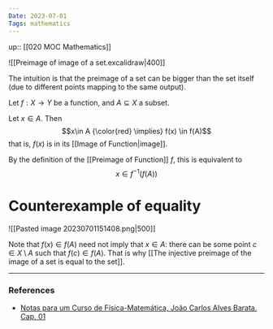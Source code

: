 ```yaml
---
Date: 2023-07-01
Tags: mathematics
---
```

up:: [[020 MOC Mathematics]]

![[Preimage of image of a set.excalidraw|400]]

The intuition is that the preimage of a set can be bigger than the set itself (due to different points mapping to the same output).

Let $f: X \to Y$ be a function, and $A \subseteq X$ a subset.

Let $x \in A$. Then
$$x\in A {\color{red} \implies} f(x) \in f(A)$$
that is, $f(x)$ is in its [[Image of Function|image]].

By the definition of the [[Preimage of Function]] $f$, this is equivalent to
$$x \in f^{-1} (f(A))$$
# Counterexample of equality
![[Pasted image 20230701151408.png|500]]

Note that $f(x) \in f(A)$ need not imply that $x \in A$: there can be some point $c \in X \setminus A$ such that $f(c) \in f(A)$. That is why [[The injective preimage of the image of a set is equal to the set]].

---
### References
- [Notas para um Curso de Física-Matemática, João Carlos Alves Barata. Cap. 01](http://denebola.if.usp.br/~jbarata/Notas_de_aula/arquivos/nc-cap01.pdf) 